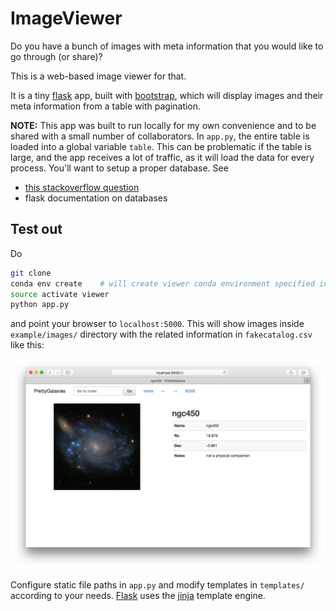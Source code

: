 # ImageViewer

Do you have a bunch of images with meta information that you would like to go through (or share)?

This is a web-based image viewer for that.

It is a tiny [flask](http://flask.pocoo.org/) app, built with [bootstrap](http://getbootstrap.com/),
which will display images and their meta information from a table with pagination.

**NOTE:** This app was built to run locally for my own convenience and
to be shared with a small number of collaborators. In `app.py`, the entire table is
loaded into a global variable `table`. This can be problematic if the table is large,
and the app receives a lot of traffic, as it will load the data for every process.
You'll want to setup a proper database. See

- [this stackoverflow question](http://stackoverflow.com/questions/28141454/flask-using-a-global-variable-to-load-data-files-into-memory)
- flask documentation on databases


## Test out

Do
```sh
git clone 
conda env create    # will create viewer conda environment specified in environment.yml
source activate viewer
python app.py
```
and point your browser to `localhost:5000`.
This will show images inside `example/images/` directory with the related information in `fakecatalog.csv`
like this:

![](screenshot.png)

Configure static file paths in `app.py` and modify templates in `templates/`
according to your needs. [Flask](http://flask.pocoo.org/) uses the [jinja](http://jinja.pocoo.org/) template engine.
